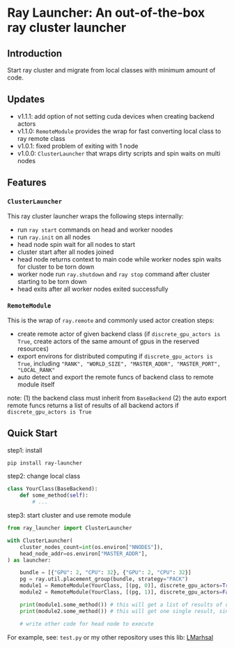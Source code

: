 # Ray Launcher: An out-of-the-box ray cluster launcher

## Introduction

Start ray cluster and migrate from local classes with minimum amount of code.

## Updates 

- v1.1.1: add option of not setting cuda devices when creating backend actors
- v1.1.0: `RemoteModule` provides the wrap for fast converting local class to ray remote class
- v1.0.1: fixed problem of exiting with 1 node 
- v1.0.0: `ClusterLauncher` that wraps dirty scripts and spin waits on multi nodes

## Features


### `ClusterLauncher`

This ray cluster launcher wraps the following steps internally:

- run `ray start` commands on head and worker noodes
- run `ray.init` on all nodes
- head node spin wait for all nodes to start
- cluster start after all nodes joined
- head node returns context to main code while worker nodes spin waits for cluster to be torn down
- worker node run `ray.shutdown` and `ray stop` command after cluster starting to be torn down
- head exits after all worker nodes exited successfully

### `RemoteModule`

This is the wrap of `ray.remote` and commonly used actor creation steps:

- create remote actor of given backend class (if `discrete_gpu_actors is True`, create actors of the same amount of gpus in the reserved resources)
- export environs for distributed computing if `discrete_gpu_actors is True`, including `"RANK", "WORLD_SIZE", "MASTER_ADDR", "MASTER_PORT", "LOCAL_RANK"`
- auto detect and export the remote funcs of backend class to remote module itself

note: (1) the backend class must inherit from `BaseBackend` (2) the auto export remote funcs returns a list of results of all backend actors if `discrete_gpu_actors is True` 

## Quick Start

step1: install
```bash
pip install ray-launcher
```


step2: change local class
```python
class YourClass(BaseBackend):
    def some_method(self):
        # ...
```

step3: start cluster and use remote module
```python
from ray_launcher import ClusterLauncher

with ClusterLauncher(
    cluster_nodes_count=int(os.environ["NNODES"]),
    head_node_addr=os.environ["MASTER_ADDR"],
) as launcher:

    bundle = [{"GPU": 2, "CPU": 32}, {"GPU": 2, "CPU": 32}]
    pg = ray.util.placement_group(bundle, strategy="PACK")
    module1 = RemoteModule(YourClass, [(pg, 0)], discrete_gpu_actors=True)
    module2 = RemoteModule(YourClass, [(pg, 1)], discrete_gpu_actors=False)

    print(module1.some_method()) # this will get a list of results of calling each backend actor
    print(module2.some_method()) # this will get one single result, since there is only one backend actor

    # write other code for head node to execute

```

For example, see: `test.py` or my other repository uses this lib: [LMarhsal](https://github.com/0-1CxH/LMarhsal)

